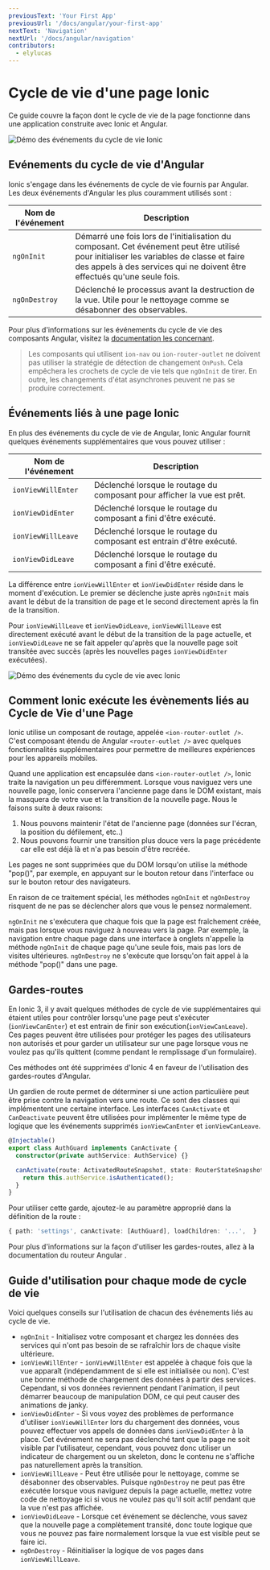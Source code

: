 ```yaml
---
previousText: 'Your First App'
previousUrl: '/docs/angular/your-first-app'
nextText: 'Navigation'
nextUrl: '/docs/angular/navigation'
contributors:
  - elylucas
---
```


# Cycle de vie d'une page Ionic

Ce guide couvre la façon dont le cycle de vie de la page fonctionne dans une application construite avec Ionic et Angular.

![Démo des événements du cycle de vie Ionic](/docs/assets/img/guides/lifecycle/ioniclifecycle.png)

## Evénements du cycle de vie d'Angular

Ionic s'engage dans les événements de cycle de vie fournis par Angular. Les deux événements d'Angular les plus couramment utilisés sont :

| Nom de l'événement | Description                                                                                                                                                                                                          |
| ------------------ | -------------------------------------------------------------------------------------------------------------------------------------------------------------------------------------------------------------------- |
| `ngOnInit`         | Démarré une fois lors de l'initialisation du composant. Cet événement peut être utilisé pour initialiser les variables de classe et faire des appels à des services qui ne doivent être effectués qu'une seule fois. |
| `ngOnDestroy`      | Déclenché le processus avant la destruction de la vue. Utile pour le nettoyage comme se désabonner des observables.                                                                                                  |


Pour plus d'informations sur les événements du cycle de vie des composants Angular, visitez la [documentation les concernant](https://angular.io/guide/lifecycle-hooks).

> Les composants qui utilisent `ion-nav` ou `ion-router-outlet` ne doivent pas utiliser la stratégie de détection de changement `OnPush`. Cela empêchera les crochets de cycle de vie tels que `ngOnInit` de tirer. En outre, les changements d'état asynchrones peuvent ne pas se produire correctement.

## Événements liés à une page Ionic

En plus des événements du cycle de vie de Angular, Ionic Angular fournit quelques événements supplémentaires que vous pouvez utiliser :

| Nom de l'événement | Description                                                              |
| ------------------ | ------------------------------------------------------------------------ |
| `ionViewWillEnter` | Déclenché lorsque le routage du composant pour afficher la vue est prêt. |
| `ionViewDidEnter`  | Déclenché lorsque le routage du composant a fini d'être exécuté.         |
| `ionViewWillLeave` | Déclenché lorsque le routage du composant est entrain d'être exécuté.    |
| `ionViewDidLeave`  | Déclenché lorsque le routage du composant a fini d'être exécuté.         |


La différence entre `ionViewWillEnter` et `ionViewDidEnter` réside dans le moment d'exécution. Le premier se déclenche juste après `ngOnInit` mais avant le début de la transition de page et le second directement après la fin de la transition.

Pour `ionViewWillLeave` et `ionViewDidLeave`, `ionViewWillLeave` est directement exécuté avant le début de la transition de la page actuelle, et `ionViewDidLeave` ne se fait appeler qu'après que la nouvelle page soit transitée avec succès (après les nouvelles pages `ionViewDidEnter` exécutées).

![Démo des événements du cycle de vie avec Ionic](/docs/assets/img/guides/lifecycle/ioniclifecycle.gif)

## Comment Ionic exécute les évènements liés au Cycle de Vie d'une Page

Ionic utilise un composant de routage, appelée `<ion-router-outlet />`. C'est composant étendu de Angular `<router-outlet />` avec quelques fonctionnalités supplémentaires pour permettre de meilleures expériences pour les appareils mobiles.

Quand une application est encapsulée dans `<ion-router-outlet />`, Ionic traite la navigation un peu différemment. Lorsque vous naviguez vers une nouvelle page, Ionic conservera l'ancienne page dans le DOM existant, mais la masquera de votre vue et la transition de la nouvelle page. Nous le faisons suite à deux raisons:

1) Nous pouvons maintenir l'état de l'ancienne page (données sur l'écran, la position du défilement, etc..)  
2) Nous pouvons fournir une transition plus douce vers la page précédente car elle est déjà là et n'a pas besoin d'être recréée.

Les pages ne sont supprimées que du DOM lorsqu'on utilise la méthode "pop()", par exemple, en appuyant sur le bouton retour dans l'interface ou sur le bouton retour des navigateurs.

En raison de ce traitement spécial, les méthodes `ngOnInit` et `ngOnDestroy` risquent de ne pas se déclencher alors que vous le pensez normalement.

`ngOnInit` ne s'exécutera que chaque fois que la page est fraîchement créée, mais pas lorsque vous naviguez à nouveau vers la page. Par exemple, la navigation entre chaque page dans une interface à onglets n'appelle la méthode `ngOnInit` de chaque page qu'une seule fois, mais pas lors de visites ultérieures. `ngOnDestroy` ne s'exécute que lorsqu'on fait appel à la méthode "pop()" dans une page.

## Gardes-routes

En Ionic 3, il y avait quelques méthodes de cycle de vie supplémentaires qui étaient utiles pour contrôler lorsqu'une page peut s'exécuter (`ionViewCanEnter`) et est entrain de finir son exécution(`ionViewCanLeave`). Ces pages peuvent être utilisées pour protéger les pages des utilisateurs non autorisés et pour garder un utilisateur sur une page lorsque vous ne voulez pas qu'ils quittent (comme pendant le remplissage d'un formulaire).

Ces méthodes ont été supprimées d'Ionic 4 en faveur de l'utilisation des gardes-routes d'Angular.

Un gardien de route permet de déterminer si une action particulière peut être prise contre la navigation vers une route. Ce sont des classes qui implémentent une certaine interface. Les interfaces `CanActivate` et ` CanDeactivate ` peuvent être utilisées pour implémenter le même type de logique que les événements supprimés `ionViewCanEnter` et `ionViewCanLeave`.

```typescript
@Injectable()
export class AuthGuard implements CanActivate {
  constructor(private authService: AuthService) {}

  canActivate(route: ActivatedRouteSnapshot, state: RouterStateSnapshot) {
    return this.authService.isAuthenticated();
  }
}
```

Pour utiliser cette garde, ajoutez-le au paramètre approprié dans la définition de la route :

```typescript
{ path: 'settings', canActivate: [AuthGuard], loadChildren: '...',  }
```

Pour plus d'informations sur la façon d'utiliser les gardes-routes, allez à la documentation du routeur Angular [](https://angular.io/guide/router).

## Guide d'utilisation pour chaque mode de cycle de vie

Voici quelques conseils sur l'utilisation de chacun des événements liés au cycle de vie.

- `ngOnInit` - Initialisez votre composant et chargez les données des services qui n'ont pas besoin de se rafraîchir lors de chaque visite ultérieure.
- `ionViewWillEnter` - `ionViewWillEnter` est appelée à chaque fois que la vue apparaît (indépendamment de si elle est initialisée ou non). C'est une bonne méthode de chargement des données à partir des services. Cependant, si vos données reviennent pendant l'animation, il peut démarrer beaucoup de manipulation DOM, ce qui peut causer des animations de janky.
- `ionViewDidEnter` - Si vous voyez des problèmes de performance d'utiliser `ionViewWillEnter` lors du chargement des données, vous pouvez effectuer vos appels de données dans `ionViewDidEnter` à la place. Cet événement ne sera pas déclenché tant que la page ne soit visible par l'utilisateur, cependant, vous pouvez donc utiliser un indicateur de chargement ou un skeleton, donc le contenu ne s'affiche pas naturellement après la transition.
- `ionViewWillLeave` - Peut être utilisée pour le nettoyage, comme se désabonner des observables. Puisque `ngOnDestroy` ne peut pas être exécutée lorsque vous naviguez depuis la page actuelle, mettez votre code de nettoyage ici si vous ne voulez pas qu'il soit actif pendant que la vue n'est pas affichée.
- `ionViewDidLeave` - Lorsque cet événement se déclenche, vous savez que la nouvelle page a complètement transité, donc toute logique que vous ne pouvez pas faire normalement lorsque la vue est visible peut se faire ici.
- `ngOnDestroy` - Réinitialiser la logique de vos pages dans `ionViewWillLeave`.